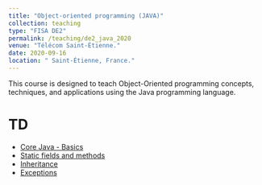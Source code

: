 ```yaml
---
title: "Object-oriented programming (JAVA)"
collection: teaching
type: "FISA DE2"
permalink: /teaching/de2_java_2020
venue: "Télécom Saint-Étienne."
date: 2020-09-16
location: " Saint-Étienne, France."
---
```


This course is designed to teach Object-Oriented programming concepts, techniques, and applications using the Java programming language.

TD
======
- [Core Java - Basics](http://h.alqasir.github.io/files/de2_java_td2.pdf)
- [Static fields and methods](http://h.alqasir.github.io/files/de2_java_td3.pdf)
- [Inheritance](http://h.alqasir.github.io/files/de2_java_td4.pdf)
- [Exceptions](http://h.alqasir.github.io/files/de2_java_td5.pdf)

